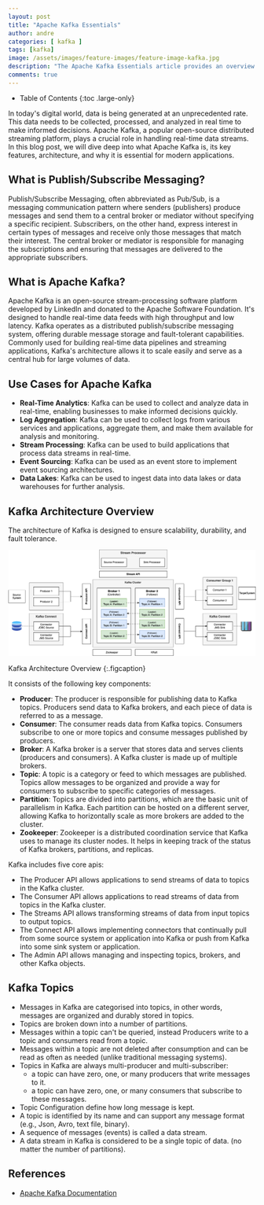 ```yaml
---
layout: post
title: "Apache Kafka Essentials"
author: andre
categories: [ kafka ]
tags: [kafka]
image: /assets/images/feature-images/feature-image-kafka.jpg
description: "The Apache Kafka Essentials article provides an overview of what Kafka is, its key features, architecture, and why it is essential for modern applications."
comments: true
---
```


- Table of Contents
{:toc .large-only}

In today's digital world, data is being generated at an unprecedented rate. This data needs to be collected, processed, 
and analyzed in real time to make informed decisions. Apache Kafka, a popular open-source distributed streaming platform, 
plays a crucial role in handling real-time data streams. In this blog post, we will dive deep into what Apache Kafka is, 
its key features, architecture, and why it is essential for modern applications.


## What is Publish/Subscribe Messaging? 
Publish/Subscribe Messaging, often abbreviated as Pub/Sub, is a messaging communication pattern where senders 
(publishers) produce messages and send them to a central broker or mediator without specifying a specific recipient. 
Subscribers, on the other hand, express interest in certain types of messages and receive only those messages that match 
their interest. The central broker or mediator is responsible for managing the subscriptions and ensuring that messages 
are delivered to the appropriate subscribers.


## What is Apache Kafka?
Apache Kafka is an open-source stream-processing software platform developed by LinkedIn and donated to the Apache 
Software Foundation. It's designed to handle real-time data feeds with high throughput and low latency. Kafka operates 
as a distributed publish/subscribe messaging system, offering durable message storage and fault-tolerant capabilities. 
Commonly used for building real-time data pipelines and streaming applications, Kafka's architecture allows it to scale 
easily and serve as a central hub for large volumes of data.


## Use Cases for Apache Kafka
* **Real-Time Analytics**: Kafka can be used to collect and analyze data in real-time, enabling businesses to make informed decisions quickly.
* **Log Aggregation**: Kafka can be used to collect logs from various services and applications, aggregate them, and make them available for analysis and monitoring.
* **Stream Processing**: Kafka can be used to build applications that process data streams in real-time.
* **Event Sourcing**: Kafka can be used as an event store to implement event sourcing architectures.
* **Data Lakes**: Kafka can be used to ingest data into data lakes or data warehouses for further analysis.


## Kafka Architecture Overview
The architecture of Kafka is designed to ensure scalability, durability, and fault tolerance. 

![Kafka Architecture Overview](/assets/images/posts/apache-kafka-essentials/kafka-architecture-overview.png)

Kafka Architecture Overview
{:.figcaption}

It consists of the following key components:

* **Producer**: The producer is responsible for publishing data to Kafka topics. Producers send data to Kafka brokers, and each piece of data is referred to as a message.
* **Consumer**: The consumer reads data from Kafka topics. Consumers subscribe to one or more topics and consume messages published by producers.
* **Broker**: A Kafka broker is a server that stores data and serves clients (producers and consumers). A Kafka cluster is made up of multiple brokers.
* **Topic**: A topic is a category or feed to which messages are published. Topics allow messages to be organized and provide a way for consumers to subscribe to specific categories of messages.
* **Partition**: Topics are divided into partitions, which are the basic unit of parallelism in Kafka. Each partition can be hosted on a different server, allowing Kafka to horizontally scale as more brokers are added to the cluster.
* **Zookeeper**: Zookeeper is a distributed coordination service that Kafka uses to manage its cluster nodes. It helps in keeping track of the status of Kafka brokers, partitions, and replicas.

Kafka includes five core apis:
- The Producer API allows applications to send streams of data to topics in the Kafka cluster.
- The Consumer API allows applications to read streams of data from topics in the Kafka cluster.
- The Streams API allows transforming streams of data from input topics to output topics.
- The Connect API allows implementing connectors that continually pull from some source system or application into Kafka or push from Kafka into some sink system or application.
- The Admin API allows managing and inspecting topics, brokers, and other Kafka objects.

## Kafka Topics
* Messages in Kafka are categorised into topics, in other words, messages are organized and durably stored in topics.
* Topics are broken down into a number of partitions.
* Messages within a topic can't be queried, instead Producers write to a topic and consumers read from a topic.
* Messages within a topic are not deleted after consumption and can be read as often as needed (unlike traditional messaging systems).
* Topics in Kafka are always multi-producer and multi-subscriber:
  * a topic can have zero, one, or many producers that write messages to it.
  * a topic can have zero, one, or many consumers that subscribe to these messages.
* Topic Configuration define how long message is kept.
* A topic is identified by its name and can support any message format (e.g., Json, Avro, text file, binary).
* A sequence of messages (events) is called a data stream.
* A data stream in Kafka is considered to be a single topic of data. (no matter the number of partitions).



## References
* [Apache Kafka Documentation](https://kafka.apache.org/documentation/)